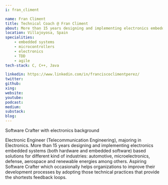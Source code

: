 ```yaml
---
i: fran_climent

name: Fran Climent
title: Technical Coach @ Fran Climent
about: More than 15 years designing and implementing electronics embedded systems
location: Villajoyosa, Spain
specialities:
    - embedded systems
    - microcontrollers
    - electronics
    - TDD
    - agile
tech-stack: C, C++, Java

linkedin: https://www.linkedin.com/in/franciscoclimentperez/
twitter: 
github: 
xing: 
website: 
youtube: 
podcast: 
medium: 
substack: 
blog: 
---
```


Software Crafter with electronics background

Electronic Engineer (Telecommunication Engineering), majoring in Electronics. More than 15 years designing and implementing electronics embedded systems (both hardware and embedded software) based solutions for different kind of industries: automotive, microelectronics, defense, aerospace and renewable energies among others. Aspiring Software Crafter which occasionally helps organizations to improve their development processes by adopting those technical practices that provide the shortests feedback loops.